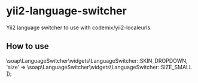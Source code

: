 # yii2-language-switcher

Yii2 language switcher to use with codemix/yii2-localeurls.

How to use
----------

<?= \soap\LanguageSwitcher\widgets\LanguageSwitcher::widget([
    'skin' => \soap\LanguageSwitcher\widgets\LanguageSwitcher::SKIN_DROPDOWN,
    'size' => \soap\LanguageSwitcher\widgets\LanguageSwitcher::SIZE_SMALL
]);
